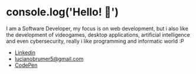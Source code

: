 # console.log('Hello! :wave:')

I am a Software Developer, my focus is on web development, but i also like the development of videogames, desktop applications, artificial intelligence and even cybersecurity, really i like programming and informatic world :P


- [Linkedin](https://www.linkedin.com/in/luciano-brumer/)
- lucianobrumer5@gmail.com
- [CodePen](https://codepen.io/lucianobrumer)
